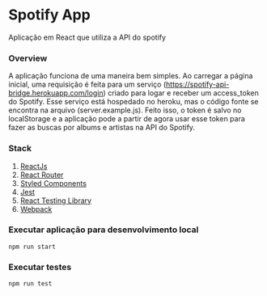 # Spotify App

Aplicação em React que utiliza a API do spotify

### Overview

A aplicação funciona de uma maneira bem simples. Ao carregar a página inicial,
uma requisição é feita para um serviço (https://spotify-api-bridge.herokuapp.com/login)
criado para logar e receber um access_token do Spotify. Esse serviço está hospedado no
heroku, mas o código fonte se encontra na arquivo (server.example.js). Feito isso, o token
é salvo no localStorage e a aplicação pode a partir de agora usar esse token para fazer
as buscas por albums e artistas na API do Spotify.

### Stack

1. [ReactJs](https://pt-br.reactjs.org/)
2. [React Router](https://reacttraining.com/react-router/web/guides/quick-start)
3. [Styled Components](https://styled-components.com/)
4. [Jest](https://jestjs.io/)
5. [React Testing Library](https://testing-library.com/)
6. [Webpack](https://webpack.js.org/)

### Executar aplicação para desenvolvimento local

```
npm run start
```

### Executar testes

```
npm run test
```
